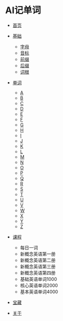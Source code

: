 # AI记单词

* [首页](README.md)

* [基础](/课程/基础/README.md)
  * [字母](/课程/基础/字母/README.md)
  * [音标](/课程/基础/音标/README.md)
  * [前缀](/课程/基础/前缀/README.md)
  * [后缀](/课程/基础/后缀/README.md)
  * [词根](/课程/基础/词根/README.md)

* [单词](/课程/单词/README.md)
  * [A](/课程/单词/A/README.md)
  * [B](/课程/单词/B/README.md)
  * [C](/课程/单词/C/README.md)
  * [D](/课程/单词/D/README.md)
  * [E](/课程/单词/E/README.md)
  * [F](/课程/单词/F/README.md)
  * [G](/课程/单词/G/README.md)
  * [H](/课程/单词/H/README.md)
  * [I](/课程/单词/I/README.md)
  * [J](/课程/单词/J/README.md)
  * [K](/课程/单词/K/README.md)
  * [L](/课程/单词/L/README.md)
  * [M](/课程/单词/M/README.md)
  * [N](/课程/单词/N/README.md)
  * [O](/课程/单词/O/README.md)
  * [P](/课程/单词/P/README.md)
  * [Q](/课程/单词/Q/README.md)
  * [R](/课程/单词/R/README.md)
  * [S](/课程/单词/S/README.md)
  * [T](/课程/单词/T/README.md)
  * [U](/课程/单词/U/README.md)
  * [V](/课程/单词/V/README.md)
  * [W](/课程/单词/W/README.md)
  * [X](/课程/单词/X/README.md)
  * [Y](/课程/单词/Y/README.md)
  * [Z](/课程/单词/Z/README.md)

* [课程](/课程/README.md)
  * 每日一词
  * 新概念英语第一册
  * 新概念英语第二册
  * 新概念英语第三册
  * 新概念英语第四册
  * 基础英语单词1000
  * 核心英语单词2000
  * 基本英语单词4000

* [宝藏](/Resource.md)

* [关于](/About.md)
